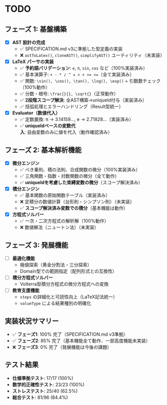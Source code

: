 # TODO
## フェーズ 1: 基盤構築
- [x] **AST 設計の完成**
  - ✅ SPECIFICATION.md v3に準拠した型定義の実装
  - ❌ `astToLatex()`, `cloneAST()`, `simplifyAST()` ユーティリティ（未実装）
- [x] **LaTeX パーサの実装**
  - ✅ **予約語バリデーション**: `e`, `π`, `sin`, `cos` など（100%実装済み）
  - ✅ 基本演算子: `+ - * / ^ = > < >= <=`（全て実装済み）
  - ✅ 関数: `\sin(), \cos(), \tan(), \log(), \exp()` + 引数数チェック（100%動作）
  - ✅ 分数・根号: `\frac{}{}, \sqrt{}`（正常動作）
  - ✅ **2段階スコープ解決**: 全AST構築→uniqueId付与（実装済み）
  - ✅ 括弧処理とエラーハンドリング（Result型統一）
- [x] **Evaluator（数値代入）**
  - ✅ 定数置換: π → 3.14159..., e → 2.71828...（実装済み）
  - ✅ **uniqueIdベースの変数代入**: 自由変数のみに値を代入（動作確認済み）

## フェーズ 2: 基本解析機能
- [x] **微分エンジン**
  - ✅ べき乗則、積の法則、合成関数の微分（100%実装済み）
  - ✅ 三角関数・指数・対数関数の微分（全て動作）
  - ✅ **uniqueIdを考慮した束縛変数の微分**（スコープ解決済み）
- [x] **積分エンジン**
  - ✅ 基本関数の原始関数テーブル（実装済み）
  - ❌ 定積分の数値計算（台形則・シンプソン則）（未実装）
  - ✅ **スコープ解決済み変数での積分**（基本機能は動作）
- [x] **方程式ソルバー**
  - ✅ 一次・二次方程式の解析解（100%動作）
  - ❌ 数値解法（ニュートン法）（未実装）

## フェーズ 3: 発展機能
- [ ] **最適化機能**
  - 極値探索（黄金分割法・三分探索）
  - Domain型での範囲指定（配列形式との互換性）
- [ ] **積分方程式ソルバー**
  - Volterra型積分方程式の微分方程式への変換
- [ ] **教育支援機能**
  - `steps` の詳細化と可読性向上（LaTeX記法統一）
  - `valueType` による結果種別の明確化

## 実装状況サマリー
- ✅ **フェーズ1**: 100% 完了（SPECIFICATION.md v3準拠）
- ✅ **フェーズ2**: 85% 完了（基本機能全て動作、一部高度機能未実装）
- ❌ **フェーズ3**: 0% 完了（発展機能は今後の課題）

## テスト結果
- **仕様準拠テスト**: 17/17 (100%)
- **数学的正確性テスト**: 23/23 (100%)
- **ストレステスト**: 25/40 (62.5%)
- **総合テスト**: 81/96 (84.4%)